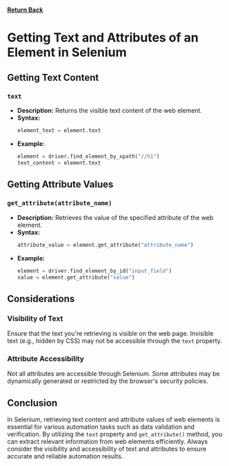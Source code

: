 #### [Return Back](../../selenium_with_python.md)

# Getting Text and Attributes of an Element in Selenium

## Getting Text Content

### `text`

- **Description:** Returns the visible text content of the web element.
- **Syntax:**
  ```python
  element_text = element.text
  ```
- **Example:**
  ```python
  element = driver.find_element_by_xpath("//h1")
  text_content = element.text
  ```

## Getting Attribute Values

### `get_attribute(attribute_name)`

- **Description:** Retrieves the value of the specified attribute of the web element.
- **Syntax:**
  ```python
  attribute_value = element.get_attribute("attribute_name")
  ```
- **Example:**
  ```python
  element = driver.find_element_by_id("input_field")
  value = element.get_attribute("value")
  ```

## Considerations

### Visibility of Text

Ensure that the text you're retrieving is visible on the web page. Invisible text (e.g., hidden by CSS) may not be accessible through the `text` property.

### Attribute Accessibility

Not all attributes are accessible through Selenium. Some attributes may be dynamically generated or restricted by the browser's security policies.

## Conclusion

In Selenium, retrieving text content and attribute values of web elements is essential for various automation tasks such as data validation and verification. By utilizing the `text` property and `get_attribute()` method, you can extract relevant information from web elements efficiently. Always consider the visibility and accessibility of text and attributes to ensure accurate and reliable automation results.
